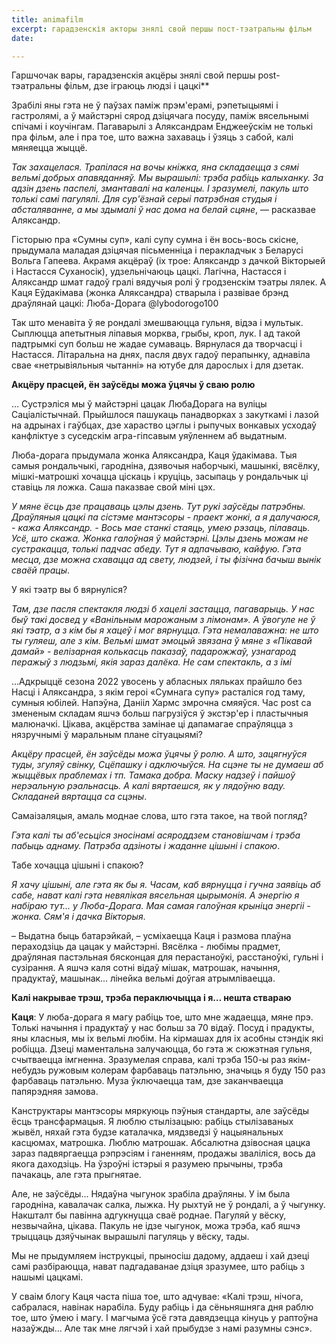 ```yaml
---
title: animafilm
excerpt: гарадзенскія акторы знялі свой першы пост-тэатральны фільм
date: 

---
```

Гаршчочак вары, гарадзенскія акцёры знялі свой першы post-тэатральны фільм, дзе іграюць людзі і цацкі**

Зрабілі яны гэта не ў паўзах паміж прэм'ерамі, рэпетыцыямі і гастролямі, а ў майстэрні сярод дзіцячага посуду, паміж вясельнымі спічамі і коучінгам. Пагаварылі з Аляксандрам Енджееўскім не толькі пра фільм, але і пра тое, што важна захаваць і ўзяць з сабой, калі мяняецца жыццё.

_Так захацелася. Трапілася на вочы кніжка, яна складаецца з сямі вельмі добрых апавяданняў. Мы вырашылі: трэба рабіць калыханку. За адзін дзень паспелі, змантавалі на каленцы. І зразумелі, пакуль што толькі самі пагулялі. Для сур'ёзнай серыі патрэбная студыя і абсталяванне, а мы здымалі ў нас дома на белай сцяне_, — расказвае Аляксандр. 

Гісторыю пра «Сумны суп», калі супу сумна і ён вось-вось скісне, прыдумала маладая дзіцячая пісьменніца і перакладчык з Беларусі Вольга Гапеева. Акрамя акцёраў (іх трое: Аляксандр з дачкой Вікторыей і Настасся Суханосік), удзельнічаюць цацкі.
Лагічна, Настасся і Аляксандр шмат гадоў гралі вядучыя ролі ў гродзенскім тэатры лялек. А Каця Еўдакімава (жонка Аляксандра) стварыла і развівае брэнд драўлянай цацкі: Люба-Дорага @lybodorogo100

Так што менавіта ў яе рондалі змешваюцца гульня, відэа і мультык. Сыплюцца  апетытныя ліпавыя морква, грыбы, кроп, лук. І ад такой падтрымкі суп больш не жадае сумаваць.
Вярнулася да творчасці і Настасся. Літаральна на днях, пасля двух гадоў перапынку, аднавіла свае «нетрывіяльныя чытанні» на ютубе для дарослых і для дзетак.

**Акцёру прасцей, ён заўсёды можа ўцячы ў сваю ролю**

… Сустрэліся мы ў майстэрні цацак ЛюбаДорага на вуліцы Саціалістычнай. Прыйшлося пашукаць  панадворках з закуткамі і лазой на адрынах і гаўбцах, дзе хараство цэглы і рыпучых вонкавых усходаў канфліктуе з суседскім агра-гіпсавым уяўленнем аб выдатным.

Люба-дорага прыдумала жонка Аляксандра, Каця ўдакімава. Тыя самыя рондальчыкі, гародніна, дзявочыя наборчыкі, машынкі, вясёлку, мішкі-матрошкі хочацца ціскаць і круціць, засыпаць у рондальчык ці ставіць ля ложка. Саша паказвае свой міні цэх.

_У мяне ёсць дзе працаваць цэлы дзень. Тут рукі заўсёды патрэбны. Драўляныя цацкі па сістэме мантэсоры - праект жонкі, а я далучаюся, - кажа Аляксандр. - Вось мае станкі стаяць, умею рэзаць, пілаваць. Усё, што скажа. Жонка галоўная ў майстэрні. Цэлы дзень можам не сустракацца, толькі падчас абеду. Тут я адпачываю, кайфую. Гэта месца, дзе можна схавацца ад свету, людзей, і ты фізічна бачыш вынік сваёй працы_.

У які тэатр вы б вярнуліся?

_Там, дзе пасля спектакля людзі б хацелі застацца, пагаварыць. У нас быў такі досвед у «Ванільным марожаным з лімонам». А ўвогуле не ў які тэатр, а з кім бы я хацеў і мог вярнуцца. Гэта немалаважна: не што ты гуляеш, але з кім. Вельмі шмат эмоцый звязана ў мяне з «Пікавай дамай» - велізарная колькасць паказаў, падарожжаў, узнагарод перажыў з людзьмі, якія зараз далёка. Не сам спектакль, а з імі_

…Адкрыццё сезона 2022 увосень у абласных ляльках прайшло без Насці і Аляксандра, з якім героі «Сумнага супу» расталіся год таму, сумныя юбілей. Напэўна, Данііл Хармс змрочна смяяўся. Час post са змененым складам яшчэ больш пагрузіўся ў экстэр'ер і пластычныя малюначкі.
Цікава, акцёрства замінае ці дапамагае спраўляцца з нязручнымі ў маральным плане сітуацыямі?

_Акцёру прасцей, ён заўсёды можа ўцячы ў ролю. А што, зацягнуўся туды, згуляў свінку, Сцёпашку і адключыўся. На сцэне ты не думаеш аб жыццёвых праблемах і тп. Тамака добра. Маску надзеў і пайшоў нерэальную рэальнасць. А калі вяртаешся, як у лядоўню ваду. Складаней вяртацца са сцэны_.

Самаізаляцыя, амаль моднае слова, што гэта такое, на твой погляд?

_Гэта калі ты аб'есьціся зносінамі асяроддзем становішчам і трэба пабыць аднаму. Патрэба адзіноты і жаданне цішыні і спакою_.

Табе хочацца цішыні і спакою?

_Я хачу цішыні, але гэта як бы я. Часам, каб вярнуцца і гучна заявіць аб сабе, нават калі гэта невялікая вясельная цырымонія. А энергію я набіраю тут… у Люба-Дорага. Мая самая галоўная крыніца энергіі - жонка. Сям'я і дачка Вікторыя_.

– Выдатна быць батарэйкай, – усміхаецца Каця і размова плаўна пераходзіць да цацак у майстэрні. Вясёлка - любімы прадмет, драўляная пастэльная бясконцая для перастаноўкі, расстаноўкі, гульні і сузірання. А яшчэ каля сотні відаў мішак, матрошак, начыння, прадуктаў, машынак… лінейка вельмі доўгая атрымліваецца.

**Калі накрывае трэш, трэба пераключыцца і я… нешта ствараю**

**Каця**: У люба-дорага я магу рабіць тое, што мне жадаецца, мяне прэ. Толькі начыння і прадуктаў у нас больш за 70 відаў. Посуд і прадукты, яны класныя, мы іх вельмі любім. На кірмашах для іх асобны стэндік які робіцца. Дзеці маментальна залучаюцца, бо гэта ж сюжэтная гульня, счытваецца імгненна.
Зразумелая справа, калі трэба 150-ы раз якім-небудзь ружовым колерам фарбаваць патэльню, значыць я буду 150 раз фарбаваць патэльню. Муза ўключаецца там, дзе заканчваецца папярэдняя замова.

Канструктары мантэсоры мяркуюць пэўныя стандарты, але заўсёды ёсць трансфармацыя. Я люблю стылізацыю: рабіць стылізаваных жывёл, няхай гэта будзе каталачка, мядзведзі ў нацыянальных касцюмах, матрошка. Люблю матрошак. Абсалютна дзівосная цацка зараз падвяргаецца рэпрэсіям і ганенням, продажы зваліліся, вось да якога даходзіць. На ўзроўні істэрыі я разумею прычыны, трэба пачакаць, але гэта прыгнятае.

Але, не заўсёды... Нядаўна чыгунок зрабіла драўляны. У ім была гародніна, кавалачак салка, лыжка. Ну рыхтуй не ў рондалі, а ў чыгунку. Накшталт бы павінна адгукнуцца сваё роднае. Пагуляй у вёску, незвычайна, цікава. Пакуль не ідзе чыгунок, можа трэба, каб яшчэ трыццаць дзяўчынак вырашылі пагуляць у вёску, тады.

Мы не прыдумляем інструкцыі, прыносіш дадому, аддаеш і хай дзеці самі разбіраюцца, нават падгадаванае дзіця зразумее, што рабіць з нашымі цацкамі.

У сваім блогу Каця часта піша тое, што адчувае: «Калі трэш, нічога, сабралася, навінак нарабіла. Буду рабіць і да сёньняшняга дня раблю тое, што ўмею і магу. І магчыма ўсё гэта давядзецца кінуць у раптоўна назаўжды... Але так мне лягчэй і хай прыбудзе з намі разумны сэнс».